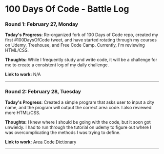 # 100 Days Of Code - Battle Log

### Round 1: February 27, Monday

**Today's Progress**: Re-organized fork of 100 Days of Code repo, created my first #100DaysOfCode tweet, and have started rotating through my courses on Udemy, Treehouse, and Free Code Camp. Currently, I'm reviewing HTML/CSS.

**Thoughts:** While I frequently study and write code, it will be a challenge for me to create a consistent log of my daily challenge.

**Link to work:** N/A

---

### Round 2: February 28, Tuesday

**Today's Progress**: Created a simple program that asks user to input a city name, and the program will output the correct area code. I also reviewed more HTML/CSS.

**Thoughts:** I knew where I should be going with the code, but it soon got unwieldy. I had to run through the tutorial on udemy to figure out where I was overcomplicating the methods I was trying to define.

**Link to work:** [Area Code Dictionary](https://github.com/spitsfire/udemy/blob/master/ruby/area_code_dictionary.rb)

---

